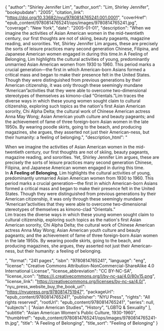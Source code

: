 {
  "author": "Shirley Jennifer Lim",
  "author_sort": "Lim, Shirley Jennifer",
  "bookpubdate": "2005",
  "citation_link": "https://doi.org/10.33682/nyu/9780814765241.001.0001",
  "coverHref": "epub_content/9780814765241/ops/images/9780814765241.jpg",
  "coverage": "New York",
  "date": "2005-01-01",
  "description": "When we imagine the activities of Asian American women in the mid-twentieth century, our first thoughts are not of skiing, beauty pageants, magazine reading, and sororities. Yet, Shirley Jennifer Lim argues, these are precisely the sorts of leisure practices many second generation Chinese, Filipina, and Japanese American women engaged in during this time.In A Feeling of Belonging, Lim highlights the cultural activities of young, predominantly unmarried Asian American women from 1930 to 1960. This period marks a crucial generation&#8212;the first in which American-born Asians formed a critical mass and began to make their presence felt in the United States. Though they were distinguished from previous generations by their American citizenship, it was only through these seemingly mundane &#8220;American&#8221;activities that they were able to overcome two-dimensional stereotypes of themselves as kimono-clad &#8220;Orientals.&#8221;Lim traces the diverse ways in which these young women sought claim to cultural citizenship, exploring such topics as the nation's first Asian American sorority, Chi Alpha Delta; the cultural work of Chinese American actress Anna May Wong; Asian American youth culture and beauty pageants; and the achievement of fame of three foreign-born Asian women in the late 1950s. By wearing poodle skirts, going to the beach, and producing magazines, she argues, they asserted not just their American-ness, but their humanity: a feeling of belonging.",
  "description_html": "<p>When we imagine the activities of Asian American women in the mid-twentieth century, our first thoughts are not of skiing, beauty pageants, magazine reading, and sororities. Yet, Shirley Jennifer Lim argues, these are precisely the sorts of leisure practices many second generation Chinese, Filipina, and Japanese American women engaged in during this time.<br>In <b>A Feeling of Belonging</b>, Lim highlights the cultural activities of young, predominantly unmarried Asian American women from 1930 to 1960. This period marks a crucial generation&#8212;the first in which American-born Asians formed a critical mass and began to make their presence felt in the United States. Though they were distinguished from previous generations by their American citizenship, it was only through these seemingly mundane &#8220;American&#8221;activities that they were able to overcome two-dimensional stereotypes of themselves as kimono-clad &#8220;Orientals.&#8221;<br>Lim traces the diverse ways in which these young women sought claim to cultural citizenship, exploring such topics as the nation's first Asian American sorority, Chi Alpha Delta; the cultural work of Chinese American actress Anna May Wong; Asian American youth culture and beauty pageants; and the achievement of fame of three foreign-born Asian women in the late 1950s. By wearing poodle skirts, going to the beach, and producing magazines, she argues, they asserted not just their American-ness, but their humanity: a feeling of belonging.</p>",
  "format": "241 pages",
  "isbn": "9780814765241",
  "language": "eng",
  "license": "Creative Commons Attribution-NonCommercial-ShareAlike 4.0 International License",
  "license_abbreviation": "CC BY-NC-SA",
  "license_icon": "https://i.creativecommons.org/l/by-nc-sa/4.0/80x15.png",
  "license_link": "https://creativecommons.org/licenses/by-nc-sa/4.0/",
  "nyu_press_website_buy_the_book_url": "https://nyupress.org/9780814751947",
  "packageUrl": "epub_content/9780814765241",
  "publisher": "NYU Press",
  "rights": "All rights reserved",
  "rootUrl": "epub_content/9780814765241",
  "series": null,
  "subjects": [
    "Asian American Studies",
    "History",
    "LGBTQ & Sexuality"
  ],
  "subtitle": "Asian American Women's Public Culture, 1930-1960",
  "thumbHref": "epub_content/9780814765241/ops/images/9780814765241-th.jpg",
  "title": "A Feeling of Belonging",
  "title_sort": "Feeling of Belonging"
}
